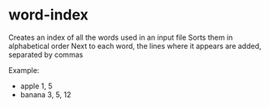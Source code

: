 # word-index
Creates an index of all the words used in an input file
Sorts them in alphabetical order
Next to each word, the lines where it appears are added, separated by commas

Example:
- apple 1, 5
- banana 3, 5, 12

